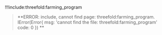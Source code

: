 !!!include:threefold:farming_program
> **ERROR: include, cannot find page: threefold:farming_program.
IError(Error{
    msg: 'cannot find the file: threefold:farming_program'
    code: 0
}) **<BR>

